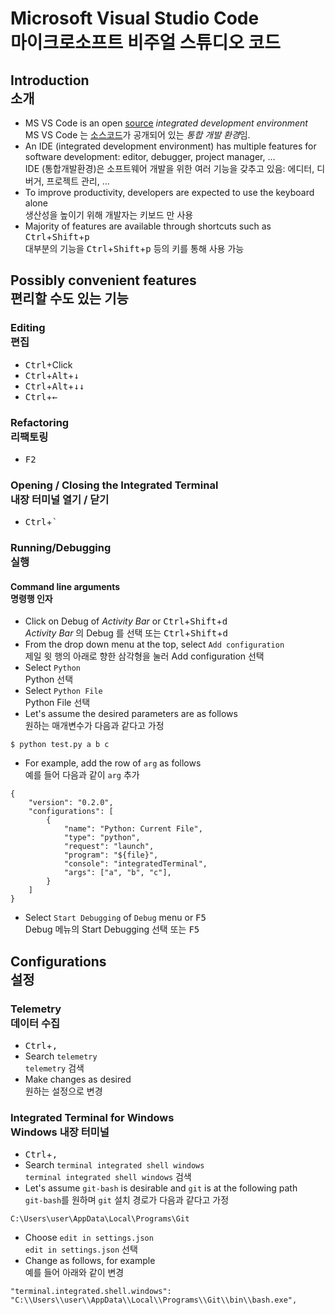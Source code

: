 # Microsoft Visual Studio Code<br>마이크로소프트 비주얼 스튜디오 코드


## Introduction<br>소개

* MS VS Code is an open [source](https://github.com/Microsoft/vscode) *integrated development environment*<br>
MS VS Code 는 [소스코드](https://github.com/Microsoft/vscode)가 공개되어 있는 *통합 개발 환경*임.
* An IDE (integrated development environment) has multiple features for software development: editor, debugger, project manager, ...<br>
IDE (통합개발환경)은 소프트웨어 개발을 위한 여러 기능을 갖추고 있음: 에디터, 디버거, 프로젝트 관리, ...
* To improve productivity, developers are expected to use the keyboard alone<br>생산성을 높이기 위해 개발자는 키보드 만 사용
* Majority of features are available through shortcuts such as <kbd>Ctrl</kbd>+<kbd>Shift</kbd>+<kbd>p</kbd><br>대부분의 기능을 <kbd>Ctrl</kbd>+<kbd>Shift</kbd>+<kbd>p</kbd> 등의 키를 통해 사용 가능


## Possibly convenient features<br>편리할 수도 있는 기능

### Editing<br>편집

* <kbd>Ctrl</kbd>+Click
* <kbd>Ctrl</kbd>+<kbd>Alt</kbd>+<kbd>&darr;</kbd>
* <kbd>Ctrl</kbd>+<kbd>Alt</kbd>+<kbd>&darr;</kbd><kbd>&darr;</kbd>
* <kbd>Ctrl</kbd>+<kbd>&larr;</kbd>

### Refactoring<br>리팩토링

* <kbd>F2</kbd>

### Opening / Closing the Integrated Terminal<br>내장 터미널 열기 / 닫기

* <kbd>Ctrl</kbd>+<kbd>`</kbd>

### Running/Debugging<br>실행

#### Command line arguments<br>명령행 인자

* Click on Debug of *Activity Bar* or <kbd>Ctrl</kbd>+<kbd>Shift</kbd>+<kbd>d</kbd><br>*Activity Bar* 의 Debug 를 선택 또는 <kbd>Ctrl</kbd>+<kbd>Shift</kbd>+<kbd>d</kbd>
* From the drop down menu at the top, select `Add configuration`<br>제일 윗 행의 아래로 향한 삼각형을 눌러 Add configuration 선택
* Select `Python`<br>Python 선택
* Select `Python File`<br>Python File 선택
* Let's assume the desired parameters are as follows<br>원하는 매개변수가 다음과 같다고 가정

```
$ python test.py a b c
```

* For example, add the row of `arg` as follows<br>예를 들어 다음과 같이 `arg` 추가

```
{
    "version": "0.2.0",
    "configurations": [
        {
            "name": "Python: Current File",
            "type": "python",
            "request": "launch",
            "program": "${file}",
            "console": "integratedTerminal",
            "args": ["a", "b", "c"],
        }
    ]
}
```

* Select `Start Debugging` of `Debug` menu or <kbd>F5</kbd><br>Debug 메뉴의 Start Debugging 선택 또는 <kbd>F5</kbd>


## Configurations<br>설정

### Telemetry<br>데이터 수집

* <kbd>Ctrl</kbd>+<kbd>,</kbd>
* Search `telemetry`<br>`telemetry` 검색
* Make changes as desired<br>원하는 설정으로 변경

### Integrated Terminal for Windows<br>Windows 내장 터미널

* <kbd>Ctrl</kbd>+<kbd>,</kbd>
* Search `terminal integrated shell windows`<br>`terminal integrated shell windows` 검색
* Let's assume `git-bash` is desirable and `git` is at the following path<br>`git-bash`를 원하며 `git` 설치 경로가 다음과 같다고 가정

```
C:\Users\user\AppData\Local\Programs\Git
```

* Choose `edit in settings.json`<br>`edit in settings.json` 선택
* Change as follows, for example<br>예를 들어 아래와 같이 변경

```
"terminal.integrated.shell.windows": "C:\\Users\\user\\AppData\\Local\\Programs\\Git\\bin\\bash.exe",
```
